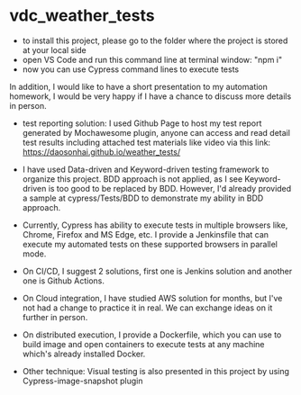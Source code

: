 # vdc_weather_tests
- to install this project, please go to the folder where the project is stored at your local side
- open VS Code and run this command line at terminal window: "npm i"
- now you can use Cypress command lines to execute tests

In addition, I would like to have a short presentation to my automation homework, I would be very happy if I have a chance to discuss more details in person.

- test reporting solution: I used Github Page to host my test report generated by Mochawesome plugin, anyone can access and read detail test results including attached test materials like video via this link: 
https://daosonhai.github.io/weather_tests/

- I have used Data-driven and Keyword-driven testing framework to organize this project. BDD approach is not applied, as I see Keyword-driven is too good to be replaced by BDD. However, I'd already provided a sample at cypress/Tests/BDD to demonstrate my ability in BDD approach.

- Currently, Cypress has ability to execute tests in multiple browsers like, Chrome, Firefox and MS Edge, etc. I provide a Jenkinsfile that can execute my automated tests on these supported browsers in parallel mode.

- On CI/CD, I suggest 2 solutions, first one is Jenkins solution and another one is Github Actions.

- On Cloud integration, I have studied AWS solution for months, but I've not had a change to practice it in real. We can exchange ideas on it further in person.

- On distributed execution, I provide a Dockerfile, which you can use to build image and open containers to execute tests at any machine which's already installed Docker.

- Other technique: Visual testing is also presented in this project by using Cypress-image-snapshot plugin